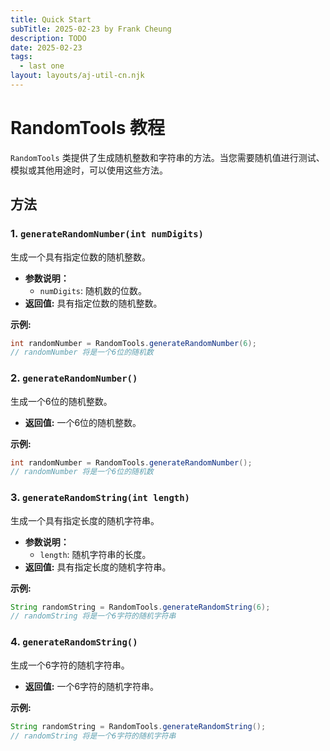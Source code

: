 ```yaml
---
title: Quick Start
subTitle: 2025-02-23 by Frank Cheung
description: TODO
date: 2025-02-23
tags:
  - last one
layout: layouts/aj-util-cn.njk
---
```


# RandomTools 教程

`RandomTools` 类提供了生成随机整数和字符串的方法。当您需要随机值进行测试、模拟或其他用途时，可以使用这些方法。

## 方法

### 1. `generateRandomNumber(int numDigits)`

生成一个具有指定位数的随机整数。

* **参数说明：**
    * `numDigits`: 随机数的位数。
* **返回值:** 具有指定位数的随机整数。

**示例:**

```java
int randomNumber = RandomTools.generateRandomNumber(6);
// randomNumber 将是一个6位的随机数
```

### 2. `generateRandomNumber()`

生成一个6位的随机整数。

* **返回值:** 一个6位的随机整数。

**示例:**

```java
int randomNumber = RandomTools.generateRandomNumber();
// randomNumber 将是一个6位的随机数
```

### 3. `generateRandomString(int length)`

生成一个具有指定长度的随机字符串。

* **参数说明：**
    * `length`: 随机字符串的长度。
* **返回值:** 具有指定长度的随机字符串。

**示例:**

```java
String randomString = RandomTools.generateRandomString(6);
// randomString 将是一个6字符的随机字符串
```

### 4. `generateRandomString()`

生成一个6字符的随机字符串。

* **返回值:** 一个6字符的随机字符串。

**示例:**

```java
String randomString = RandomTools.generateRandomString();
// randomString 将是一个6字符的随机字符串
```